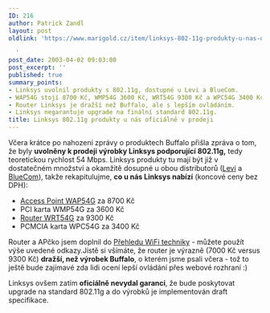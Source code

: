 ```yaml
---
ID: 216
author: Patrick Zandl
layout: post
oldlink: 'https://www.marigold.cz/item/linksys-802-11g-produkty-u-nas-oficialne-v-prodeji

  '
post_date: 2003-04-02 09:03:00
post_excerpt: ''
published: true
summary_points:
- Linksys uvolnil produkty s 802.11g, dostupné u Levi a BlueCom.
- WAP54G stojí 8700 Kč, WMP54G 3600 Kč, WRT54G 9300 Kč a WPC54G 3400 Kč.
- Router Linksys je dražší než Buffalo, ale s lepším ovládáním.
- Linksys negarantuje upgrade na finální standard 802.11g.
title: Linksys 802.11g produkty u nás oficiálně v prodeji
---
```


<p>
Včera krátce po nahození zprávy o produktech Buffalo přišla zpráva o tom, že byly <B>uvolněny k prodeji výrobky Linksys podporující 802.11g,</B> tedy teoretickou rychlost 54 Mbps. Linksys produkty tu mají být již v dostatečném množství a okamžitě dosupné u obou distributorů (<A href="http://www.levi.cz/" target=_blank>Levi</A> a <A href="http://www.bluecom.cz/" target=_blank>BlueCom</A>), takže rekapitulujme, <B>co u nás Linksys nabízí</B> (koncové ceny bez DPH):</p>

<UL>
<LI><A href="/wifidetail.html?id=109">Access Point WAP54G</A> za 8700 Kč</LI>
<LI>PCI karta WMP54G za 3600 Kč</LI>
<LI><A href="/wifidetail.html?id=110">Router WRT54G</A> za 9300 Kč</LI>
<LI>PCMCIA karta WPC54G za 3400 Kč</LI></UL>
<p>
Router a APčko jsem doplnil do <A href="/prehledwifi">Přehledu WiFi techniky</A>&#160;- můžete použít výše uvedené odkazy.Jistě si všímáte, že router je výrazně (7000 Kč versus 9300 Kč) <STRONG>dražší, než výrobek Buffalo</STRONG>, o kterém jsme psali včera - tož to ještě bude zajímavé zda lidi ocení lepší ovládání přes webové rozhraní&#160;:)</p>

<p>
Linksys ovšem zatím <STRONG>oficiálně nevydal garanci</STRONG>, že bude poskytovat upgrade na standard 802.11g a do výrobků je implementován draft specifikace. </p>